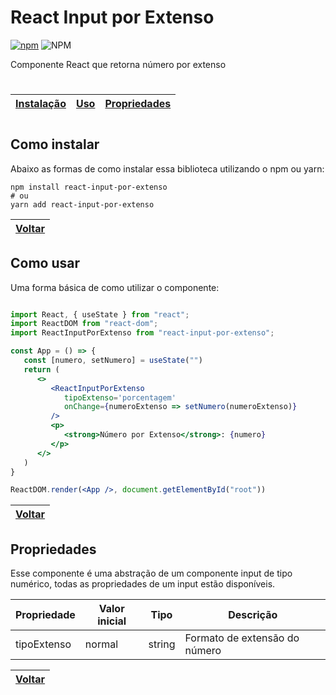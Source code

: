 # React Input por Extenso 
[![npm](https://img.shields.io/npm/v/react-input-por-extenso-2)](https://www.npmjs.com/package/react-input-por-extenso-2) ![NPM](https://img.shields.io/npm/l/react-input-por-extenso-2)

Componente React que retorna número por extenso

#
| [Instalação](#como-instalar) | [Uso](#como-usar) | [Propriedades](#propriedades) |
| ---------------------------- | ----------------- | ----------------------------- | 
#

## Como instalar 

Abaixo as formas de como instalar essa biblioteca utilizando o npm ou yarn:

```
npm install react-input-por-extenso
# ou
yarn add react-input-por-extenso
```
| [Voltar](#react-input-por-extenso) |
| ---------------------------------- |
## Como usar 

Uma forma básica de como utilizar o componente:

```jsx

import React, { useState } from "react";
import ReactDOM from "react-dom";
import ReactInputPorExtenso from "react-input-por-extenso";

const App = () => {
   const [numero, setNumero] = useState("")
   return (
      <>
         <ReactInputPorExtenso
            tipoExtenso='porcentagem'
            onChange={numeroExtenso => setNumero(numeroExtenso)}
         />
         <p>
            <strong>Número por Extenso</strong>: {numero}
         </p>
      </>
   )
}

ReactDOM.render(<App />, document.getElementById("root"))

```
| [Voltar](#react-input-por-extenso) |
| ---------------------------------- |
## Propriedades

Esse componente é uma abstração  de um componente input de tipo numérico,
todas as propriedades de um input estão disponíveis.

| Propriedade | Valor inicial | Tipo   | Descrição                     |
| ----------- | ------------- | ------ | ----------------------------- |
| tipoExtenso | normal        | string | Formato de extensão do número |

| [Voltar](#react-input-por-extenso) |
| ---------------------------------- |